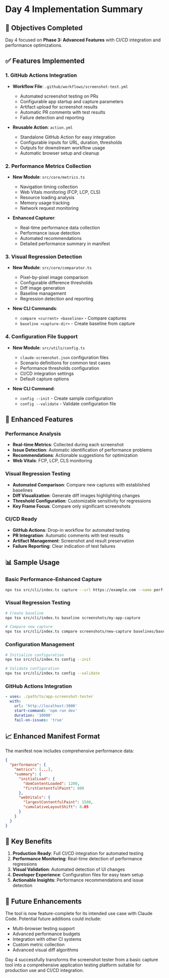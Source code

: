 # Day 4 Implementation Summary

## 🎯 Objectives Completed

Day 4 focused on **Phase 3: Advanced Features** with CI/CD integration and performance optimizations.

## ✅ Features Implemented

### 1. GitHub Actions Integration 
- **Workflow File**: `.github/workflows/screenshot-test.yml`
  - Automated screenshot testing on PRs
  - Configurable app startup and capture parameters
  - Artifact upload for screenshot results
  - Automatic PR comments with test results
  - Failure detection and reporting

- **Reusable Action**: `action.yml`
  - Standalone GitHub Action for easy integration
  - Configurable inputs for URL, duration, thresholds
  - Outputs for downstream workflow usage
  - Automatic browser setup and cleanup

### 2. Performance Metrics Collection
- **New Module**: `src/core/metrics.ts`
  - Navigation timing collection
  - Web Vitals monitoring (FCP, LCP, CLS)
  - Resource loading analysis
  - Memory usage tracking
  - Network request monitoring

- **Enhanced Capturer**: 
  - Real-time performance data collection
  - Performance issue detection
  - Automated recommendations
  - Detailed performance summary in manifest

### 3. Visual Regression Detection
- **New Module**: `src/core/comparator.ts`
  - Pixel-by-pixel image comparison
  - Configurable difference thresholds
  - Diff image generation
  - Baseline management
  - Regression detection and reporting

- **New CLI Commands**:
  - `compare <current> <baseline>` - Compare captures
  - `baseline <capture-dir>` - Create baseline from capture

### 4. Configuration File Support
- **New Module**: `src/utils/config.ts`
  - `claude-screenshot.json` configuration files
  - Scenario definitions for common test cases
  - Performance thresholds configuration
  - CI/CD integration settings
  - Default capture options

- **New CLI Command**:
  - `config --init` - Create sample configuration
  - `config --validate` - Validate configuration file

## 🔧 Enhanced Features

### Performance Analysis
- **Real-time Metrics**: Collected during each screenshot
- **Issue Detection**: Automatic identification of performance problems
- **Recommendations**: Actionable suggestions for optimization
- **Web Vitals**: FCP, LCP, CLS monitoring

### Visual Regression Testing
- **Automated Comparison**: Compare new captures with established baselines
- **Diff Visualization**: Generate diff images highlighting changes
- **Threshold Configuration**: Customizable sensitivity for regressions
- **Key Frame Focus**: Compare only significant screenshots

### CI/CD Ready
- **GitHub Actions**: Drop-in workflow for automated testing
- **PR Integration**: Automatic comments with test results
- **Artifact Management**: Screenshot and result preservation
- **Failure Reporting**: Clear indication of test failures

## 📊 Sample Usage

### Basic Performance-Enhanced Capture
```bash
npx tsx src/cli/index.ts capture --url https://example.com --name perf-test
```

### Visual Regression Testing
```bash
# Create baseline
npx tsx src/cli/index.ts baseline screenshots/my-app-capture

# Compare new capture
npx tsx src/cli/index.ts compare screenshots/new-capture baselines/baseline-my-app
```

### Configuration Management
```bash
# Initialize configuration
npx tsx src/cli/index.ts config --init

# Validate configuration
npx tsx src/cli/index.ts config --validate
```

### GitHub Actions Integration
```yaml
- uses: ./path/to/app-screenshot-tester
  with:
    url: 'http://localhost:3000'
    start-command: 'npm run dev'
    duration: '10000'
    fail-on-issues: 'true'
```

## 📈 Enhanced Manifest Format

The manifest now includes comprehensive performance data:

```json
{
  "performance": {
    "metrics": [...],
    "summary": {
      "initialLoad": {
        "domContentLoaded": 1200,
        "firstContentfulPaint": 800
      },
      "webVitals": {
        "largestContentfulPaint": 1500,
        "cumulativeLayoutShift": 0.05
      }
    }
  }
}
```

## 🎯 Key Benefits

1. **Production Ready**: Full CI/CD integration for automated testing
2. **Performance Monitoring**: Real-time detection of performance regressions
3. **Visual Validation**: Automated detection of UI changes
4. **Developer Experience**: Configuration files for easy team setup
5. **Actionable Insights**: Performance recommendations and issue detection

## 🚀 Future Enhancements

The tool is now feature-complete for its intended use case with Claude Code. Potential future additions could include:
- Multi-browser testing support
- Advanced performance budgets
- Integration with other CI systems
- Custom metric collection
- Advanced visual diff algorithms

Day 4 successfully transforms the screenshot tester from a basic capture tool into a comprehensive application testing platform suitable for production use and CI/CD integration.